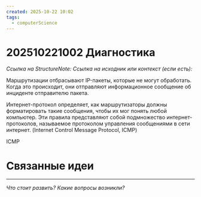 ```yaml
---
created: 2025-10-22 10:02
tags:
  - computerScience
---
```

# 202510221002 Диагностика

*Ссылка на StructureNote:*
*Ссылка на исходник или контекст (если есть):* 

Маршрутизации отбрасывают IP-пакеты, которые не могут обработать. Когда это происходит, они отправляют информационное сообщение об инциденте отправителю пакета.

Интернет-протокол определяет, как маршрутизаторы должны форматировать такие сообщения, чтобы их мог понять любой компьютер. Эти правила представляют собой подмножество интернет-протоколов, называемое протоколом управления сообщениями в сети интернет. (Internet Control Message Protocol, ICMP)

ICMP

# Связанные идеи

---

*Что стоит развить? Какие вопросы возникли?*